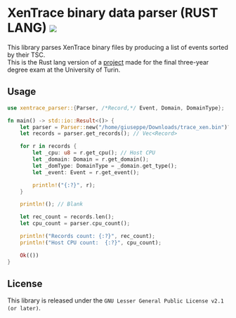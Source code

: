 # XenTrace binary data parser (RUST LANG) [![](https://img.shields.io/github/v/tag/giuseppe998e/xentrace-parser-rs?style=flat-square)](https://github.com/giuseppe998e/xentrace-parser-rs/tags)

This library parses XenTrace binary files by producing a list of events sorted by their TSC.  
This is the Rust lang version of a [project](https://github.com/giuseppe998e/xentrace-parser) made for the final three-year degree exam at the University of Turin.  

## Usage
```rust
use xentrace_parser::{Parser, /*Record,*/ Event, Domain, DomainType};

fn main() -> std::io::Result<()> {
    let parser = Parser::new("/home/giuseppe/Downloads/trace_xen.bin")?;
    let records = parser.get_records(); // Vec<Record>

    for r in records {
        let _cpu: u8 = r.get_cpu(); // Host CPU
        let _domain: Domain = r.get_domain();
        let _domType: DomainType = _domain.get_type();
        let _event: Event = r.get_event();

        println!("{:?}", r);
    }

    println!(); // Blank

    let rec_count = records.len();
    let cpu_count = parser.cpu_count();

    println!("Records count: {:?}", rec_count);
    println!("Host CPU count:  {:?}", cpu_count);

    Ok(())
}
```

## License
This library is released under the `GNU Lesser General Public License v2.1 (or later)`.  